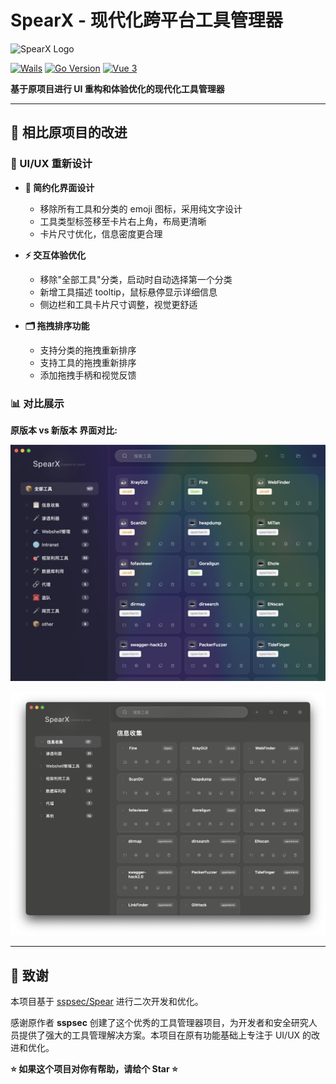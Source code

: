 # SpearX - 现代化跨平台工具管理器


<img src="https://img.shields.io/badge/SpearX-Tool%20Manager-6366f1?style=for-the-badge&logo=data:image/svg+xml;base64,PHN2ZyB3aWR0aD0iMjQiIGhlaWdodD0iMjQiIHZpZXdCb3g9IjAgMCAyNCAyNCIgZmlsbD0ibm9uZSIgeG1sbnM9Imh0dHA6Ly93d3cudzMub3JnLzIwMDAvc3ZnIj4KPHBhdGggZD0iTTEyIDJMMTMuMDkgOC4yNkwyMCA5TDEzLjA5IDE1Ljc0TDEyIDIyTDEwLjkxIDE1Ljc0TDQgOUwxMC45MSA4LjI2TDEyIDJaIiBmaWxsPSJ3aGl0ZSIvPgo8L3N2Zz4K" alt="SpearX Logo" />

[![Wails](https://img.shields.io/badge/Wails-v2.10.2-FF6B6B?style=flat&logo=data:image/svg+xml;base64,PHN2ZyB3aWR0aD0iMjQiIGhlaWdodD0iMjQiIHZpZXdCb3g9IjAgMCAyNCAyNCIgZmlsbD0ibm9uZSI+CjxwYXRoIGQ9Ik0xMiAyTDEzLjA5IDguMjZMMjAgOUwxMy4wOSAxNS43NEwxMiAyMkwxMC45MSAxNS43NEw0IDlMMTAuOTEgOC4yNkwxMiAyWiIgZmlsbD0iI0ZGNkI2QiIvPgo8L3N2Zz4K)](https://wails.io/)
[![Go Version](https://img.shields.io/badge/Go-1.21+-00ADD8?style=flat&logo=go)](https://golang.org/)
[![Vue 3](https://img.shields.io/badge/Vue.js-3.0+-4FC08D?style=flat&logo=vue.js)](https://vuejs.org/)

**基于原项目进行 UI 重构和体验优化的现代化工具管理器**

---

## 🔄 相比原项目的改进

### 🎨 UI/UX 重新设计

- **🌟 简约化界面设计**
  - 移除所有工具和分类的 emoji 图标，采用纯文字设计
  - 工具类型标签移至卡片右上角，布局更清晰
  - 卡片尺寸优化，信息密度更合理

- **⚡ 交互体验优化**
  - 移除"全部工具"分类，启动时自动选择第一个分类
  - 新增工具描述 tooltip，鼠标悬停显示详细信息
  - 侧边栏和工具卡片尺寸调整，视觉更舒适

- **🗂️ 拖拽排序功能**
  - 支持分类的拖拽重新排序
  - 支持工具的拖拽重新排序
  - 添加拖拽手柄和视觉反馈

### 📊 对比展示


**原版本 vs 新版本 界面对比:**

![](old.png)

![](./new.png)

---

## 🙏 致谢

本项目基于 [sspsec/Spear](https://github.com/sspsec/Spear) 进行二次开发和优化。

感谢原作者 **sspsec** 创建了这个优秀的工具管理器项目，为开发者和安全研究人员提供了强大的工具管理解决方案。本项目在原有功能基础上专注于 UI/UX 的改进和优化。



**⭐ 如果这个项目对你有帮助，请给个 Star ⭐**

